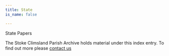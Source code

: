 ```yaml
---
title: State
is_name: false

---
```


State Papers


The Stoke Climsland Parish Archive holds material under this index entry. To find out more please [contact us](/contact/)
